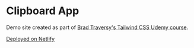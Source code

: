 # Clipboard App

Demo site created as part of
[Brad Traversy's Tailwind CSS Udemy course](https://www.udemy.com/course/tailwind-from-scratch/).

[Deployed on Netlify](https://gleaming-cocada-5cac7e.netlify.app/)
